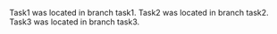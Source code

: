 Task1 was located in branch task1.
Task2 was located in branch task2.
Task3 was located in branch task3.
